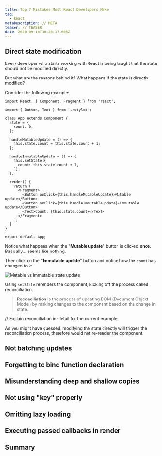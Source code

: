 ```yaml
---
title: Top 7 Mistakes Most React Developers Make
tag:
  - React
metaDescription: // META
teaser: // TEASER
date: 2020-09-16T16:26:17.605Z
---
```

## Direct state modification

Every developer who starts working with React is being taught that the state should not be modified directly.

But what are the reasons behind it? What happens if the state is directly modified?

Consider the following example:

```tsx
import React, { Component, Fragment } from 'react';

import { Button, Text } from './styled';

class App extends Component {
  state = {
    count: 0,
  };

  handleMutableUpdate = () => {
    this.state.count = this.state.count + 1;
  };

  handleImmutableUpdate = () => {
    this.setState({
      count: this.state.count + 1,
    });
  };

  render() {
    return (
      <Fragment>
        <Button onClick={this.handleMutableUpdate}>Mutable update</Button>
        <Button onClick={this.handleImmutableUpdate}>Immutable update</Button>
        <Text>Count: {this.state.count}</Text>
      </Fragment>
    );
  }
}

export default App;
```

Notice what happens when the "**Mutable update**" button is clicked **once**. Basically... seems like nothing.

Then click on the "**Immutable update**" button and notice how the `count` has changed to `2`:

![Mutable vs immutable state update](/img/mut-immut.gif "Mutable vs immutable state update")

Using `setState` rerenders the component, kicking off the process called reconciliation.

> **Reconciliation** is the process of updating DOM (Document Object Model) by making changes to the component based on the change in state.

// Explain reconciliation in-detail for the current example

As you might have guessed, modifying the state directly will trigger the reconciliation process, therefore would not re-render the component. 

## Not batching updates

## Forgetting to bind function declaration

## Misunderstanding deep and shallow copies

## Not using "key" properly

## Omitting lazy loading

## Executing passed callbacks in render

## Summary
